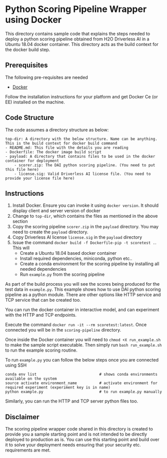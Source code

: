Python Scoring Pipeline Wrapper using Docker
============================================

This directory contains sample code that explains the steps needed to deploy a python scoring pipeline
obtained from H2O Driverless AI in a Ubuntu 18.04 docker container. This directory acts as the build
context for the docker build step.


Prerequisites
-------------

The following pre-requisites are needed
- [Docker](https://www.docker.com/)

Follow the installation instructions for your platform and get Docker Ce (or EE) installed on the machine.


Code Structure
--------------

The code assumes a directory structure as below:

```
top-dir: A directory with the below structure. Name can be anything. This is the build context for docker build command
- README.md: This file with the details you are reading
- Dockerfile: The docker image build script
- payload: A directory that contains files to be used in the docker container for deployment
    - scorer.zip: The DAI python scoring pipeline. (You need to put this file here)
    - license.sig: Valid Driverless AI license file. (You need to provide your license file here)
```

Instructions
------------

1. Install Docker. Ensure you can invoke it using `docker version`. It should display client and server version of docker
3. Change to `top-dir`, which contains the files as mentioned in the above section
4. Copy the scoring pipeline `scorer.zip` in the `payload` directory. You may need to create the `payload` directory.
5. Copy Driverless AI license `license.sig` in the `payload` directory
6. Issue the command `docker build -f Dockerfile-pip -t scoretest .`. This will
    - Create a Ubuntu 18.04 based docker container
    - Install required dependencies, miniconda, python etc..
    - Create a conda environment for the scoring pipeline by installing all needed dependencies
    - Run `example.py` from the scoring pipeline

As part of the build process you will see the scores being produced for the test data in `example.py`. This example
shows how to use DAI python scoring pipeline as a python module. There are other options like HTTP service and TCP service that can be created too.

You can run the docker container in interactive model, and can experiment with the HTTP and TCP endpoints.

Execute the command `docker run -it --rm scoretest:latest`. Once connected you will be in the `scoring-pipeline` directory.

Once inside the Docker container you will need to `chmod +X run_example.sh` to make the sample script executable. Then simply run `bash run_example.sh` to run the example scoring routine.

To run `example.py` you can follow the below steps once you are connected using SSH

```
conda env list                            # shows conda environments available on the system
source activate environment_name          # activate environment for required experiment (experiment key is in name)
python example.py                         # to run example.py manually
```

Similarly, you can run the HTTP and TCP server python files too.


Disclaimer
----------

The scoring pipeline wrapper code shared in this directory is created to provide you
a sample starting point and is not intended to be directly deployed to production as is.
You can use this starting point and build over it to solve your deployment needs ensuring
that your security etc. requirements are met.